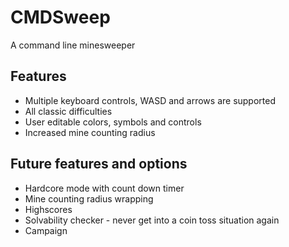 # CMDSweep
A command line minesweeper

## Features
- Multiple keyboard controls, WASD and arrows are supported
- All classic difficulties
- User editable colors, symbols and controls
- Increased mine counting radius

## Future features and options
- Hardcore mode with count down timer
- Mine counting radius wrapping
- Highscores
- Solvability checker - never get into a coin toss situation again
- Campaign

